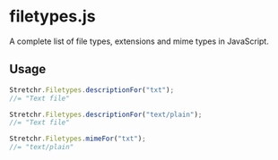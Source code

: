 filetypes.js
============

A complete list of file types, extensions and mime types in JavaScript.

## Usage

```js
Stretchr.Filetypes.descriptionFor("txt");
//= "Text file"

Stretchr.Filetypes.descriptionFor("text/plain");
//= "Text file"

Stretchr.Filetypes.mimeFor("txt");
//= "text/plain"
```
